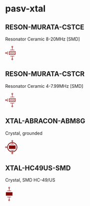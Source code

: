 # pasv-xtal

## RESON-MURATA-CSTCE
Resonator Ceramic 8-20MHz [SMD]

![RESON-MURATA-CSTCE__1__1](/images/pasv-xtal__RESON-MURATA-CSTCE__1__1.png?raw=true) 

## RESON-MURATA-CSTCR
Resonator Ceramic 4-7.99MHz [SMD]

![RESON-MURATA-CSTCR__1__1](/images/pasv-xtal__RESON-MURATA-CSTCE__1__1.png?raw=true) 

## XTAL-ABRACON-ABM8G
Crystal, grounded

![XTAL-ABRACON-ABM8G__1__1](/images/pasv-xtal__XTAL-ABRACON-ABM8G__1__1.png?raw=true) 

## XTAL-HC49US-SMD
Crystal, SMD HC-49/US

![XTAL-HC49US-SMD__1__1](/images/pasv-xtal__XTAL-HC49US-SMD__1__1.png?raw=true) 


